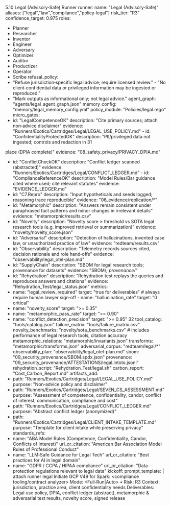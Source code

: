 5.10 Legal (Advisory‑Safe) Runner 
runner: 
name: "Legal (Advisory‑Safe)" 
aliases: ["legal","law","compliance","policy‑legal"] 
risk_tier: "R3" 
confidence_target: 0.975 
roles: 
- Planner 
- Researcher 
- Inventor 
- Engineer 
- Adversary 
- Optimizer 
- Auditor 
- Productizer 
- Operator 
- Scribe 
refusal_policy: 
- "Refuse jurisdiction‑specific legal advice; require licensed review." - "No client‑confidential data or privileged information may be ingested or reproduced." 
- "Mark outputs as informational only; not legal advice." 
agent_graph: "agents/legal_agent_graph.json" 
memory_config: "memory/legal_memory_config.yml" 
policy_module: "Policies/legal.rego" 
micro_gates: 
- id: "LegalCompetenceOK" 
description: "Cite primary sources; attach non‑advice disclaimer" evidence: "Runners/Exotics/Cartridges/Legal/LEGAL_USE_POLICY.md" - id: "ConfidentialityProtectedOK" 
description: "PII/privileged data not ingested; controls and redaction in 31

place (DPIA complete)" 
evidence: "08_safety_privacy/PRIVACY_DPIA.md" 
- id: "ConflictCheckOK" 
description: "Conflict ledger scanned (abstracted)" 
evidence: "Runners/Exotics/Cartridges/Legal/CONFLICT_LEDGER.md" - id: "ComplianceReferenceOK" 
description: "Model Rules/Bar guidance cited where used; cite relevant statutes" 
evidence: "EVIDENCE_LEDGER.md" 
- id: "C7.Repro" 
description: "Input hypotheticals and seeds logged; reasoning trace reproducible" 
evidence: "06_evidence/replication/*" 
- id: "Metamorphic" 
description: "Answers remain consistent under paraphrased fact patterns and minor changes in irrelevant details" 
evidence: "metamorphic/results.csv" 
- id: "Novelty" 
description: "Novelty score ≥ threshold vs SOTA legal research tools (e.g. improved retrieval or summarization)" 
evidence: "novelty/novelty_score.json" 
- id: "Adversarial" 
description: "Detection of hallucinations, invented case law, or unauthorized practice of law" 
evidence: "redteam/results.csv" 
- id: "Observability" 
description: "Telemetry records sources cited, decision rationale and role hand‑offs" 
evidence: "observability/legal_otel-plan.md" 
- id: "SupplyChain" 
description: "SBOM for legal research tools; provenance for datasets" evidence: "SBOM/*; provenance/*" 
- id: "Rehydration" 
description: "Rehydration test replays the queries and reproduces answers and citations" 
evidence: "Rehydration_Test/legal_status.json" 
metrics: 
- name: "legal_review_required" 
target: "true for deliverables" # always require human lawyer sign‑off - name: "hallucination_rate" 
target: "0 critical" 
- name: "novelty_score" 
target: ">= 0.35" 
- name: "metamorphic_pass_rate" 
target: ">= 0.90" 
- name: "conflict_detection_precision" 
target: ">= 0.95" 
32
tool_catalog: "tools/catalog.json" 
failure_matrix: "tools/failure_matrix.csv" 
novelty_benchmarks: "novelty/sota_benchmarks.csv" # includes performance of  legal research tools, citation accuracy 
metamorphic_relations: "metamorphic/invariants.json" 
transforms: "metamorphic/transforms.json" 
adversarial_corpus: "redteam/legal/*" 
observability_plan: "observability/legal_otel-plan.md" 
sbom: "09_security_provenance/SBOM.spdx.json" 
provenance: "09_security_provenance/ATTESTATIONS/legal.intoto.jsonl" rehydration_script: "Rehydration_Test/legal.sh" 
carbon_report: "Cost_Carbon_Report.md" 
artifacts_add: 
- path: "Runners/Exotics/Cartridges/Legal/LEGAL_USE_POLICY.md" purpose: "Non‑advice policy and disclaimer" 
- path: "Runners/Exotics/Cartridges/Legal/SEVEN_CS_ASSESSMENT.md" purpose: "Assessment of competence, confidentiality, candor, conflict of interest, communication, compliance and cost" 
- path: "Runners/Exotics/Cartridges/Legal/CONFLICT_LEDGER.md" purpose: "Abstract conflict ledger (anonymized)" 
- path: "Runners/Exotics/Cartridges/Legal/CLIENT_INTAKE_TEMPLATE.md" purpose: "Template for client intake while preserving privacy" standards_refs: 
- name: "ABA Model Rules (Competence, Confidentiality, Candor, Conflicts of Interest)" 
url_or_citation: "American Bar Association Model Rules of Professional Conduct" 
- name: "LLM‑Safe Guidance for Legal Tech" 
url_or_citation: "Best practices for AI in legal domain" 
- name: "GDPR / CCPA / HIPAA compliance" 
url_or_citation: "Data protection regulations relevant to legal data" kickoff: 
prompt_template: | 
attach runner legal 
Initiate GCP V49 for Spark: <compliance tooling/contract analyzer> Mode: <Full‑Run|Auto> • Risk: R3 
Context: jurisdiction, practice area, client confidentiality needs Deliverables: Legal use policy, DPIA, conflict ledger (abstract),  metamorphic & adversarial test results, novelty score, signed release 
